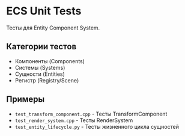 # ECS Unit Tests

Тесты для Entity Component System.

## Категории тестов

- Компоненты (Components)
- Системы (Systems)
- Сущности (Entities)
- Регистр (Registry/Scene)

## Примеры

- `test_transform_component.cpp` - Тесты TransformComponent
- `test_render_system.cpp` - Тесты RenderSystem
- `test_entity_lifecycle.py` - Тесты жизненного цикла сущностей